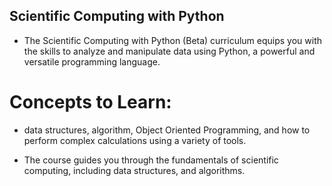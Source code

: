 ## Scientific Computing with Python

- The Scientific Computing with Python (Beta) curriculum equips you with the skills to analyze and manipulate data using Python, a powerful and versatile programming language.

# Concepts to Learn:
  * data structures, algorithm, Object Oriented Programming, and how to perform complex calculations using a variety of tools.

  * The course guides you through the fundamentals of scientific computing, including data structures, and algorithms.

